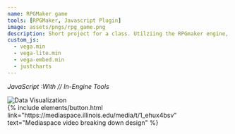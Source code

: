 ```yaml
---
name: RPGMaker game
tools: [RPGMaker, Javascript Plugin]
image: assets/pngs/rpg_game.png
description: Short project for a class. Utilziing the RPGmaker engine, created a small demo with a variety of hard coded creature encounters and cutscenes. Attached is a recording of me breaking down how the encounters, abilities, and levels through a mediaspace video.
custom_js:
  - vega.min
  - vega-lite.min
  - vega-embed.min
  - justcharts
---
```

*JavaScript* *:With // In-Engine Tools*







<img src="{{ site.baseurl }}/assets/pngs/rpg_game.png" alt="Data Visualization">

<div class="left">
{% include elements/button.html link="https://mediaspace.illinois.edu/media/t/1_ehux4bsv" text="Mediaspace video breaking down design" %}
</div>